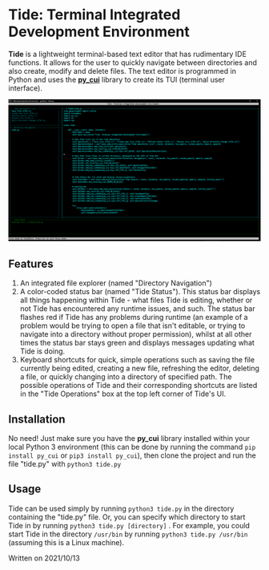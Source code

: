 # Tide: Terminal Integrated Development Environment

**Tide** is a lightweight terminal-based text editor that has rudimentary IDE functions. It allows for the user to quickly navigate between directories and also create, modify and delete files. The text editor is programmed in Python and uses the **[py_cui](https://github.com/jwlodek/py_cui)** library to create its TUI (terminal user interface).

![Tide in action.](https://raw.githubusercontent.com/Abstrogic/tide/master/images/Editing.png)

## Features

1. An integrated file explorer (named "Directory Navigation")
2. A color-coded status bar (named "Tide Status"). This status bar displays all things happening within Tide - what files Tide is editing, whether or not Tide has encountered any runtime issues, and such. The status bar flashes red if Tide has any problems during runtime (an example of a problem would be trying to open a file that isn't editable, or trying to navigate into a directory without proper permission), whilst at all other times the status bar stays green and displays messages updating what Tide is doing. 
3. Keyboard shortcuts for quick, simple operations such as saving the file currently being edited, creating a new file, refreshing the editor, deleting a file, or quickly changing into a directory of specified path. The possible operations of Tide and their corresponding shortcuts are listed in the "Tide Operations" box at the top left corner of Tide's UI. 

## Installation

No need! Just make sure you have the **py_cui** library installed within your local Python 3 environment (this can be done by running the command `pip install py_cui` or  `pip3 install py_cui`), then clone the project and run the file "tide.py" with `python3 tide.py`

## Usage

Tide can be used simply by running `python3 tide.py` in the directory containing the "tide.py" file. Or, you can specify which directory to start Tide in by running `python3 tide.py [directory]` . For example, you could start Tide in the directory `/usr/bin` by running `python3 tide.py /usr/bin` (assuming this is a Linux machine). 

Written on 2021/10/13
